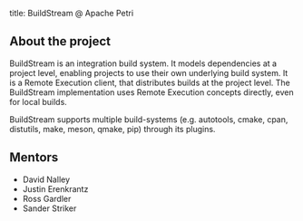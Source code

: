 title: BuildStream @ Apache Petri
<!-- Licensed under ALv2 -->

## About the project
BuildStream is an integration build system.
It models dependencies at a project level, enabling projects to use their own underlying build system.
It is a Remote Execution client, that distributes builds at the project level.
The BuildStream implementation uses Remote Execution concepts directly, even for local builds.

BuildStream supports multiple build-systems (e.g. autotools, cmake, cpan, distutils, make, meson, qmake, pip) 
through its plugins.

## Mentors
* David Nalley
* Justin Erenkrantz
* Ross Gardler
* Sander Striker
